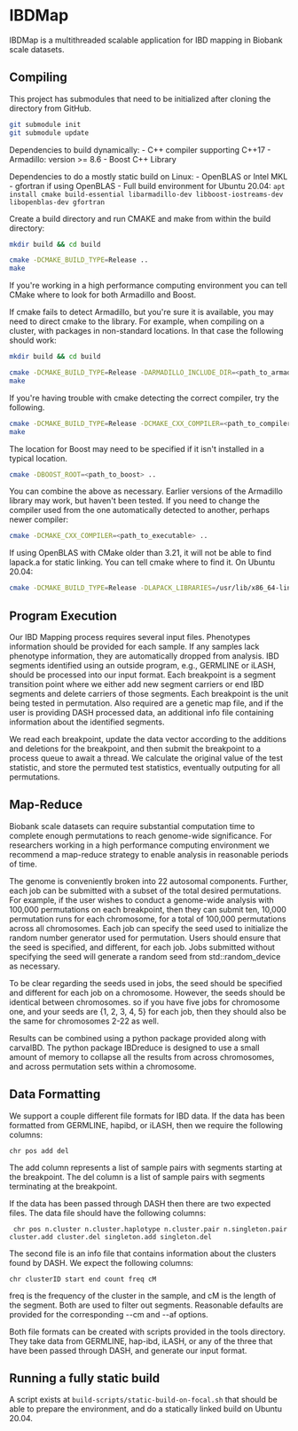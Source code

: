 # IBDMap

IBDMap is a multithreaded scalable application for IBD mapping in Biobank
scale datasets.

## Compiling

This project has submodules that need to be initialized after cloning the directory from GitHub. 

```bash
git submodule init
git submodule update
```

Dependencies to build dynamically:
    - C++ compiler supporting C++17
    - Armadillo: version >= 8.6
    - Boost C++ Library

Dependencies to do a mostly static build on Linux:
    - OpenBLAS or Intel MKL
    - gfortran if using OpenBLAS
    - Full build environment for Ubuntu 20.04: `apt install cmake build-essential libarmadillo-dev libboost-iostreams-dev libopenblas-dev gfortran`
    
Create a build directory and run CMAKE and make from within the build directory:

```bash
mkdir build && cd build

cmake -DCMAKE_BUILD_TYPE=Release ..
make
```

If you're working in a high performance computing environment you can tell CMake where to look for both Armadillo and
Boost.

If cmake fails to detect Armadillo, but you're sure it is available, you may need to direct cmake to the library. For
example, when compiling on a cluster, with packages in non-standard locations. In that case the following should work:

```bash
mkdir build && cd build

cmake -DCMAKE_BUILD_TYPE=Release -DARMADILLO_INCLUDE_DIR=<path_to_armadillo>/include/ -DARMADILLO_LIBRARY=<path_to_armadillo>/lib64/libarmadillo.so
make
```

If you're having trouble with cmake detecting the correct compiler, try the following.

```bash
cmake -DCMAKE_BUILD_TYPE=Release -DCMAKE_CXX_COMPILER=<path_to_compiler> ..
make

```

The location for Boost may need to be specified if it isn't installed in a typical location.

```bash
cmake -DBOOST_ROOT=<path_to_boost> ..
```

You can combine the above as necessary. Earlier versions of the Armadillo library may work, but haven't been tested. If
you need to change the compiler used from the one automatically detected to another, perhaps newer compiler:

```bash
cmake -DCMAKE_CXX_COMPILER=<path_to_executable> ..
```

If using OpenBLAS with CMake older than 3.21, it will not be able to
find lapack.a for static linking. You can tell cmake where to find it.
On Ubuntu 20.04:
```bash
cmake -DCMAKE_BUILD_TYPE=Release -DLAPACK_LIBRARIES=/usr/lib/x86_64-linux-gnu/openblas-pthread/liblapack.a ..
```

## Program Execution

Our IBD Mapping process requires several input files. Phenotypes information should be provided for each sample. If any
samples lack phenotype information, they are automatically dropped from analysis. IBD segments identified using
an outside program, e.g., GERMLINE or iLASH, should be processed into our input format. Each breakpoint is a segment
transition point where we either add new segment carriers or end IBD segments and delete carriers of those segments.
Each breakpoint is the unit being tested in permutation. Also required are a genetic map file, and if the user is
providing DASH processed data, an additional info file containing information about the identified segments.

We read each breakpoint, update the data vector according to the additions and deletions for the breakpoint, and then
submit the breakpoint to a process queue to await a thread. We calculate the original value of the test statistic, and
store the permuted test statistics, eventually outputing for all permutations.

## Map-Reduce

Biobank scale datasets can require substantial computation time to complete enough permutations to reach genome-wide
significance. For researchers working in a high performance computing environment we recommend a map-reduce strategy to
enable analysis in reasonable periods of time.

The genome is conveniently broken into 22 autosomal components. Further, each job can be submitted with a subset of the
total desired permutations. For example, if the user wishes to conduct a genome-wide analysis with 100,000 permutations
on each breakpoint, then they can submit ten, 10,000 permutation runs for each chromosome, for a total of 100,000
permutations across all chromosomes. Each job can specify the seed used to initialize the random number generator used
for permutation. Users should ensure that the seed is specified, and different, for each job. Jobs submitted without
specifying the seed will generate a random seed from std::random_device as necessary.

To be clear regarding the seeds used in jobs, the seed should be specified and different for each job on a chromosome.
However, the seeds should be identical between chromosomes. so if you have five jobs for chromosome one, and your seeds
are {1, 2, 3, 4, 5} for each job, then they should also be the same for chromosomes 2-22 as well.

Results can be combined using a python package provided along with carvaIBD. The python package IBDreduce is designed to
use a small amount of memory to collapse all the results from across chromosomes, and across permutation sets within a
chromosome.

## Data Formatting

We support a couple different file formats for IBD data. If the data has been formatted from GERMLINE, hapibd, or iLASH,
then we require the following columns:

```tsv
chr pos add del
```

The add column represents a list of sample pairs with segments starting at the breakpoint. The del column is a list of
sample pairs with segments terminating at the breakpoint.

If the data has been passed through DASH then there are two expected files. The data file should have the following
columns:

```tsv
 chr pos n.cluster n.cluster.haplotype n.cluster.pair n.singleton.pair cluster.add cluster.del singleton.add singleton.del
```

The second file is an info file that contains information about the clusters found by DASH. We expect the following
columns:

```tsv
chr clusterID start end count freq cM
```

freq is the frequency of the cluster in the sample, and cM is the length of the segment. Both are used to filter out
segments. Reasonable defaults are provided for the corresponding --cm and --af options.

Both file formats can be created with scripts provided in the tools directory. They take data from GERMLINE, hap-ibd,
iLASH, or any of the three that have been passed through DASH, and generate our input format.

## Running a fully static build
A script exists at `build-scripts/static-build-on-focal.sh` that should be able to prepare
the environment, and do a statically linked build on Ubuntu 20.04.

